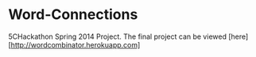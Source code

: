 Word-Connections
================

5CHackathon Spring 2014 Project. The final project can be viewed [here][http://wordcombinator.herokuapp.com]
